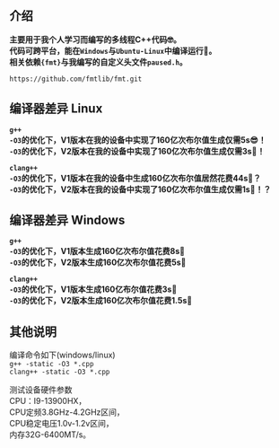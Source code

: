 ## 介绍
**主要用于我个人学习而编写的多线程C++代码🤓。**  
**代码可跨平台，能在`Windows`与`Ubuntu-Linux`中编译运行💪。**  
**相关依赖`{fmt}`与我编写的自定义头文件`paused.h`。**  
``` text
https://github.com/fmtlib/fmt.git
```
## 编译器差异 Linux
**`g++`**  
**`-O3`的优化下，V1版本在我的设备中实现了160亿次布尔值生成仅需5s😎！**  
**`-O3`的优化下，V2版本在我的设备中实现了160亿次布尔值生成仅需3s🤯！**  
  
**`clang++`**  
**`-O3`的优化下，V1版本在我的设备中生成160亿次布尔值居然花费44s🤔？**  
**`-O3`的优化下，V2版本在我的设备中实现了160亿次布尔值生成仅需1s🤯！？**  
## 编译器差异 Windows
**`g++`**  
**`-O3`的优化下，V1版本生成160亿次布尔值花费8s💪**  
**`-O3`的优化下，V2版本生成160亿次布尔值花费5s💪**  
  
**`clang++`**  
**`-O3`的优化下，V1版本生成160亿布尔值花费3s🤯**  
**`-O3`的优化下，V2版本生成160亿次布尔值花费1.5s🤯**  
## 其他说明
编译命令如下(windows/linux)  
`g++ -static -O3 *.cpp`  
`clang++ -static -O3 *.cpp`  
  
测试设备硬件参数  
CPU：I9-13900HX，  
CPU定频3.8GHz-4.2GHz区间，  
CPU稳定电压1.0v-1.2v区间，  
内存32G-6400MT/s。  
